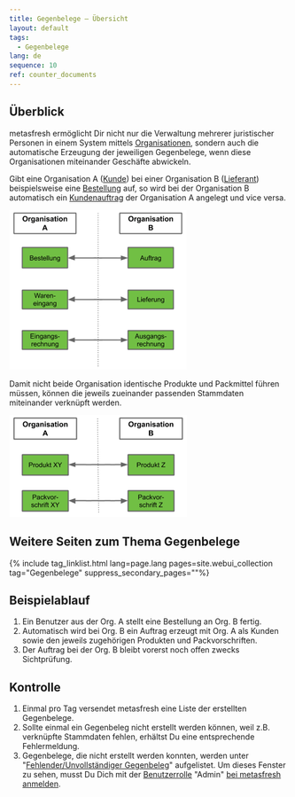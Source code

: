 ```yaml
---
title: Gegenbelege – Übersicht
layout: default
tags:
  - Gegenbelege  
lang: de
sequence: 10
ref: counter_documents
---
```


## Überblick
metasfresh ermöglicht Dir nicht nur die Verwaltung mehrerer juristischer Personen in einem System mittels [Organisationen](Org_Neue_Organisation_anlegen), sondern auch die automatische Erzeugung der jeweiligen Gegenbelege, wenn diese Organisationen miteinander Geschäfte abwickeln.

Gibt eine Organisation A ([Kunde](Neuer_Geschaeftspartner_Kunde)) bei einer Organisation B ([Lieferant](Neuer_Geschaeftspartner_Lieferant)) beispielsweise eine [Bestellung](Bestellung_erfassen) auf, so wird bei der Organisation B automatisch ein [Kundenauftrag](Auftrag_erfassen) der Organisation A angelegt und vice versa.

<kbd><img src="assets/de_Gegenbelege.png" alt="Abb.: Gegenbelege"></kbd>

Damit nicht beide Organisation identische Produkte und Packmittel führen müssen, können die jeweils zueinander passenden Stammdaten miteinander verknüpft werden.

<kbd><img src="assets/de_Gegenbelege_Stammdaten.png" alt="Abb.: Gegenbelege Stammdaten"></kbd>

## Weitere Seiten zum Thema Gegenbelege

{% include tag_linklist.html lang=page.lang pages=site.webui_collection tag="Gegenbelege" suppress_secondary_pages=""%}

## Beispielablauf
1. Ein Benutzer aus der Org. A stellt eine Bestellung an Org. B fertig.
1. Automatisch wird bei Org. B ein Auftrag erzeugt mit Org. A als Kunden sowie den jeweils zugehörigen Produkten und Packvorschriften.
1. Der Auftrag bei der Org. B bleibt vorerst noch offen zwecks Sichtprüfung.

## Kontrolle
1. Einmal pro Tag versendet metasfresh eine Liste der erstellten Gegenbelege.
1. Sollte einmal ein Gegenbeleg nicht erstellt werden können, weil z.B. verknüpfte Stammdaten fehlen, erhältst Du eine entsprechende Fehlermeldung.
1. Gegenbelege, die nicht erstellt werden konnten, werden unter "[Fehlender/Unvollständiger Gegenbeleg](Menu)" aufgelistet. Um dieses Fenster zu sehen, musst Du Dich mit der [Benutzerrolle](NeueBenutzerrolle) "Admin" [bei metasfresh anmelden](Anmeldung).
